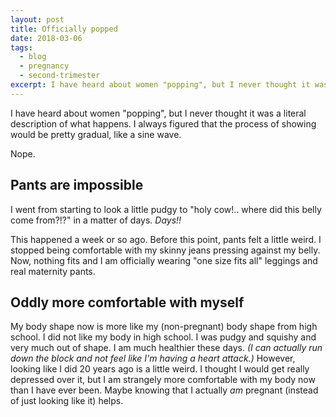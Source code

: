 ```yaml
---
layout: post
title: Officially popped
date: 2018-03-06
tags:
  - blog
  - pregnancy
  - second-trimester
excerpt: I have heard about women "popping", but I never thought it was a literal description of what happens.
---
```


I have heard about women "popping", but I never thought it was a literal description of what happens. I always figured that the process of showing would be pretty gradual, like a sine wave.

Nope.

## Pants are impossible

I went from starting to look a little pudgy to "holy cow!.. where did this belly come from?!?" in a matter of days. _Days!!_

This happened a week or so ago. Before this point, pants felt a little weird. I stopped being comfortable with my skinny jeans pressing against my belly. Now, nothing fits and I am officially wearing "one size fits all" leggings and real maternity pants.

## Oddly more comfortable with myself

My body shape now is more like my (non-pregnant) body shape from high school. I did not like my body in high school. I was pudgy and squishy and very much out of shape. I am much healthier these days. _(I can actually run down the block and not feel like I'm having a heart attack.)_ However, looking like I did 20 years ago is a little weird. I thought I would get really depressed over it, but I am strangely more comfortable with my body now than I have ever been. Maybe knowing that I actually _am_ pregnant (instead of just looking like it) helps.
